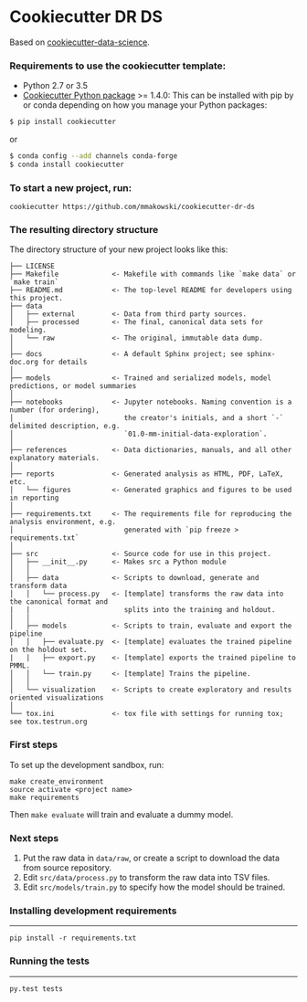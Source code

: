# Cookiecutter DR DS

Based on [cookiecutter-data-science](http://drivendata.github.io/cookiecutter-data-science/).

### Requirements to use the cookiecutter template:

 - Python 2.7 or 3.5
 - [Cookiecutter Python package](http://cookiecutter.readthedocs.org/en/latest/installation.html) >= 1.4.0: This can be installed with pip by or conda depending on how you manage your Python packages:

``` bash
$ pip install cookiecutter
```

or

``` bash
$ conda config --add channels conda-forge
$ conda install cookiecutter
```


### To start a new project, run:

    cookiecutter https://github.com/mmakowski/cookiecutter-dr-ds


### The resulting directory structure

The directory structure of your new project looks like this: 

```
├── LICENSE
├── Makefile             <- Makefile with commands like `make data` or `make train`
├── README.md            <- The top-level README for developers using this project.
├── data
│   ├── external         <- Data from third party sources.
│   ├── processed        <- The final, canonical data sets for modeling.
│   └── raw              <- The original, immutable data dump.
│
├── docs                 <- A default Sphinx project; see sphinx-doc.org for details
│
├── models               <- Trained and serialized models, model predictions, or model summaries
│
├── notebooks            <- Jupyter notebooks. Naming convention is a number (for ordering),
│                           the creator's initials, and a short `-` delimited description, e.g.
│                           `01.0-mm-initial-data-exploration`.
│
├── references           <- Data dictionaries, manuals, and all other explanatory materials.
│
├── reports              <- Generated analysis as HTML, PDF, LaTeX, etc.
│   └── figures          <- Generated graphics and figures to be used in reporting
│
├── requirements.txt     <- The requirements file for reproducing the analysis environment, e.g.
│                           generated with `pip freeze > requirements.txt`
│
├── src                  <- Source code for use in this project.
│   ├── __init__.py      <- Makes src a Python module
│   │
│   ├── data             <- Scripts to download, generate and transform data
│   │   └── process.py   <- [template] transforms the raw data into the canonical format and
|   |                       splits into the training and holdout.
│   │
│   ├── models           <- Scripts to train, evaluate and export the pipeline
│   │   ├── evaluate.py  <- [template] evaluates the trained pipeline on the holdout set.
|   |   ├── export.py    <- [template] exports the trained pipeline to PMML.
│   │   └── train.py     <- [template] Trains the pipeline.
│   │
│   └── visualization    <- Scripts to create exploratory and results oriented visualizations
│
└── tox.ini              <- tox file with settings for running tox; see tox.testrun.org
```

### First steps

To set up the development sandbox, run:

```
make create_environment
source activate <project name>
make requirements
```

Then `make evaluate` will train and evaluate a dummy model.

### Next steps

1. Put the raw data in `data/raw`, or create a script to download the data from source repository.
2. Edit `src/data/process.py` to transform the raw data into TSV files.
3. Edit `src/models/train.py` to specify how the model should be trained.


### Installing development requirements
------------

    pip install -r requirements.txt

### Running the tests
------------

    py.test tests
